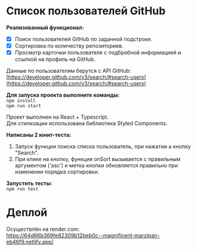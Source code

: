 # Список пользователей GitHub

**Реализованный функционал:**

- [x] Поиск пользователей GitHub по заданной подстроке.
- [x] Сортировка по количеству репозиториев.
- [x] Просмотр карточки пользователя с подбробной информацией и ссылкой на профиль на GitHub.

Данные по пользователям берутся с API GitHub:<br>
[https://developer.github.com/v3/search/#search-users](https://developer.github.com/v3/search/#search-users)


**Для запуска проекта выполните команды:**<br>
`npm install`<br>
`npm run start`

Проект выполнен на React + Typescript.<br>
Для стилизации использована библиотека Styled Components.<br>

**Написаны 2 юнит-теста:**

1. Запуск функции поиска списка пользователь, при нажатии а кнопку "Search".
2.  При клике на кнопку, функция onSort вызывается с правильным аргументом ('asc') и метка кнопки обновляется правильно при изменении порядка сортировки.

**Запустить тесты:**<br>
`npm run test`

# Деплой
Осуществлён на render.com:<br>
https://64d66b369fe82309b12beb0c--magnificent-marzipan-eb46f9.netlify.app/
